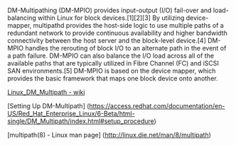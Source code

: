 DM-Multipathing (DM-MPIO) provides input-output (I/O) fail-over and load-balancing within Linux for block devices.[1][2][3] By utilizing device-mapper, multipathd provides the host-side logic to use multiple paths of a redundant network to provide continuous availability and higher bandwidth connectivity between the host server and the block-level device.[4] DM-MPIO handles the rerouting of block I/O to an alternate path in the event of a path failure. DM-MPIO can also balance the I/O load across all of the available paths that are typically utilized in Fibre Channel (FC) and iSCSI SAN environments.[5] DM-MPIO is based on the device mapper, which provides the basic framework that maps one block device onto another.

[Linux_DM_Multipath - wiki](https://en.wikipedia.org/wiki/Linux_DM_Multipath)

[Setting Up DM-Multipath] (https://access.redhat.com/documentation/en-US/Red_Hat_Enterprise_Linux/6-Beta/html-single/DM_Multipath/index.html#setup_procedure)

[multipath(8) - Linux man page] (http://linux.die.net/man/8/multipath)
